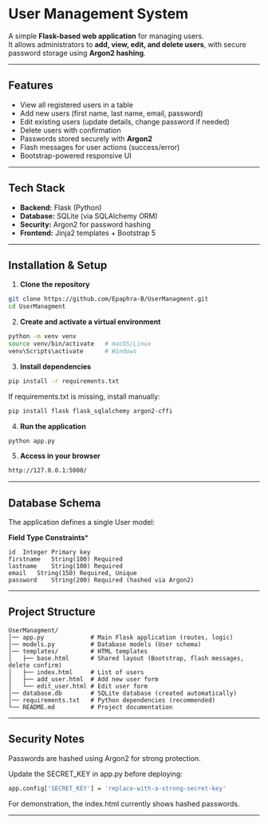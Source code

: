 
# User Management System

A simple **Flask-based web application** for managing users.  
It allows administrators to **add, view, edit, and delete users**, with secure password storage using **Argon2 hashing**.

---

## Features

- View all registered users in a table  
- Add new users (first name, last name, email, password)  
- Edit existing users (update details, change password if needed)  
- Delete users with confirmation  
- Passwords stored securely with **Argon2**  
- Flash messages for user actions (success/error)  
- Bootstrap-powered responsive UI  

---

## Tech Stack

- **Backend:** Flask (Python)  
- **Database:** SQLite (via SQLAlchemy ORM)  
- **Security:** Argon2 for password hashing  
- **Frontend:** Jinja2 templates + Bootstrap 5  

---

## Installation & Setup

1. **Clone the repository**
```bash
git clone https://github.com/Epaphra-B/UserManagment.git
cd UserManagment
```

2. **Create and activate a virtual environment**

```bash
python -m venv venv
source venv/bin/activate   # macOS/Linux
venv\Scripts\activate      # Windows
```

3. **Install dependencies**

```bash
pip install -r requirements.txt
```

If requirements.txt is missing, install manually:

```bash
pip install flask flask_sqlalchemy argon2-cffi
```

4. **Run the application**

```bash
python app.py
```

5. **Access in your browser**

```bash
http://127.0.0.1:5000/
```



---

## Database Schema

The application defines a single User model:

**Field	Type	Constraints***

```text
id	Integer	Primary key
firstname	String(100)	Required
lastname	String(100)	Required
email	String(150)	Required, Unique
password	String(200)	Required (hashed via Argon2)
```


---

## Project Structure

```text
UserManagment/
│── app.py             # Main Flask application (routes, logic)
│── models.py          # Database models (User schema)
│── templates/         # HTML templates
│   ├── base.html      # Shared layout (Bootstrap, flash messages, delete confirm)
│   ├── index.html     # List of users
│   ├── add_user.html  # Add new user form
│   └── edit_user.html # Edit user form
│── database.db        # SQLite database (created automatically)
│── requirements.txt   # Python dependencies (recommended)
└── README.md          # Project documentation
```

---

## Security Notes

Passwords are hashed using Argon2 for strong protection.

Update the SECRET_KEY in app.py before deploying:

```bash
app.config['SECRET_KEY'] = 'replace-with-a-strong-secret-key'
```

For demonstration, the index.html currently shows hashed passwords.



---



